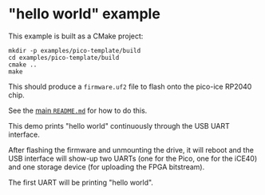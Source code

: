 "hello world" example
=====================
This example is built as a CMake project:

```
mkdir -p examples/pico-template/build
cd examples/pico-template/build
cmake ..
make
```

This should produce a `firmware.uf2` file to flash onto the pico-ice RP2040 chip.

See the [main `README.md`](../../README.md) for how to do this.

This demo prints "hello world" continuously through the USB UART interface.

After flashing the firmware and unmounting the drive, it will reboot and the USB
interface will show-up two UARTs (one for the Pico, one for the iCE40) and one storage
device (for uploading the FPGA bitstream).

The first UART will be printing "hello world".
